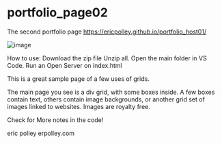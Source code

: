 # portfolio_page02
The second portfolio page
https://ericpolley.github.io/portfolio_host01/


![image](https://user-images.githubusercontent.com/109182529/180100979-5f0e7681-39f5-49b6-8343-d11eebe2dc59.png)

How to use: 
Download the zip file
Unzip all. 
Open the main folder in VS Code.
Run an Open Server on index.html



This is a great sample page of a few uses of grids.

The main page you see is a div grid, with some boxes inside.
A few boxes contain text, 
others contain image backgrounds,
or another grid set of images linked to websites.
Images are royalty free. 


Check for More notes in the code!




eric polley
    erpolley.com
